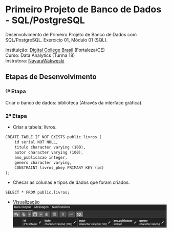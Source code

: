# Primeiro Projeto de Banco de Dados - SQL/PostgreSQL

Desenvolvimento de Primeiro Projeto de Banco de Dados com SQL/PostgreSQL. Exercício 01, Módulo 01 (SQL). 

Instituição: [Digital College Brasil](https://digitalcollege.com.br/) (Fortaleza/CE) <br>
Curso: Data Analytics (Turma 18) <br>
Instrutora: [NayaraWakweski](https://github.com/NayaraWakewski) <br>

## Etapas de Desenvolvimento

### 1ª Etapa
Criar o banco de dados: biblioteca (Através da interface gráfica).

### 2ª Etapa
- Criar a tabela: livros.
```
CREATE TABLE IF NOT EXISTS public.livros (
    id serial NOT NULL,
    titulo character varying (100),
    autor character varying (100),
    ano_publicacao integer,
    genero character varying,
    CONSTRAINT livros_pkey PRIMARY KEY (id)
);    
```

- Checar as colunas e tipos de dados que foram criados.
```
SELECT * FROM public.livros;
```

- Visualização
![screenshot](image-01.png)